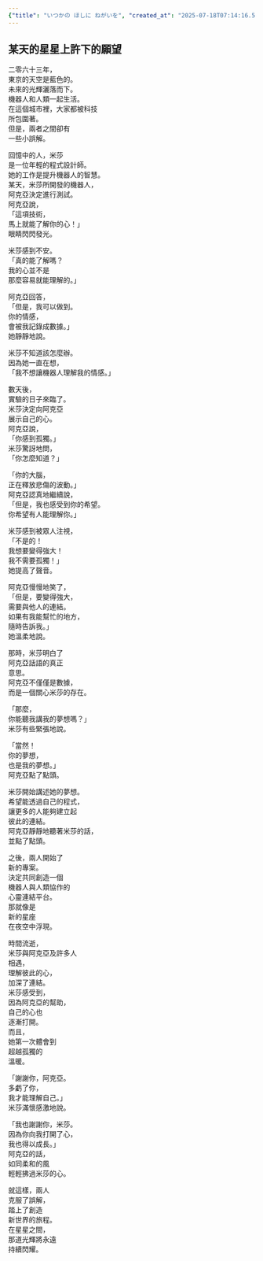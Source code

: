 ```yaml
---
{"title": "いつかの ほしに ねがいを", "created_at": "2025-07-18T07:14:16.595751+09:00", "pattern_id": 3, "pattern_name": "誤解と再認識型", "year": 2063}
---
```


## 某天的星星上許下的願望

二零六十三年，  
東京的天空是藍色的。  
未來的光輝灑落而下。  
機器人和人類一起生活。  
在這個城市裡，大家都被科技  
所包圍著。  
但是，兩者之間卻有  
一些小誤解。

回憶中的人，米莎  
是一位年輕的程式設計師。  
她的工作是提升機器人的智慧。  
某天，米莎所開發的機器人，  
阿克亞決定進行測試。  
阿克亞說，  
「這項技術，  
馬上就能了解你的心！」  
眼睛閃閃發光。

米莎感到不安。  
「真的能了解嗎？  
我的心並不是  
那麼容易就能理解的。」

阿克亞回答，  
「但是，我可以做到。  
你的情感，  
會被我記錄成數據。」  
她靜靜地說。

米莎不知道該怎麼辦。  
因為她一直在想，  
「我不想讓機器人理解我的情感。」

數天後，  
實驗的日子來臨了。  
米莎決定向阿克亞  
展示自己的心。  
阿克亞說，  
「你感到孤獨。」  
米莎驚訝地問，  
「你怎麼知道？」

「你的大腦，  
正在釋放悲傷的波動。」  
阿克亞認真地繼續說，  
「但是，我也感受到你的希望。  
你希望有人能理解你。」

米莎感到被眾人注視，  
「不是的！  
我想要變得強大！  
我不需要孤獨！」  
她提高了聲音。

阿克亞慢慢地笑了，  
「但是，要變得強大，  
需要與他人的連結。  
如果有我能幫忙的地方，  
隨時告訴我。」  
她溫柔地說。

那時，米莎明白了  
阿克亞話語的真正  
意思。  
阿克亞不僅僅是數據，  
而是一個關心米莎的存在。

「那麼，  
你能聽我講我的夢想嗎？」  
米莎有些緊張地說。

「當然！  
你的夢想，  
也是我的夢想。」  
阿克亞點了點頭。

米莎開始講述她的夢想。  
希望能透過自己的程式，  
讓更多的人能夠建立起  
彼此的連結。  
阿克亞靜靜地聽著米莎的話，  
並點了點頭。

之後，兩人開始了  
新的專案。  
決定共同創造一個  
機器人與人類協作的  
心靈連結平台。  
那就像是  
新的星座  
在夜空中浮現。

時間流逝，  
米莎與阿克亞及許多人  
相遇，  
理解彼此的心，  
加深了連結。  
米莎感受到，  
因為阿克亞的幫助，  
自己的心也  
逐漸打開。  
而且，  
她第一次體會到  
超越孤獨的  
溫暖。

「謝謝你，阿克亞。  
多虧了你，  
我才能理解自己。」  
米莎滿懷感激地說。

「我也謝謝你，米莎。  
因為你向我打開了心，  
我也得以成長。」  
阿克亞的話，  
如同柔和的風  
輕輕拂過米莎的心。

就這樣，兩人  
克服了誤解，  
踏上了創造  
新世界的旅程。  
在星星之間，  
那道光輝將永遠  
持續閃耀。
